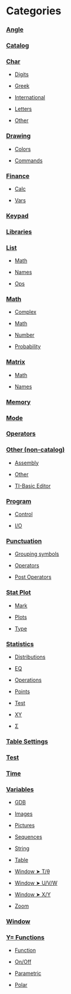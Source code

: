 # Categories

### <a href="./categories/Angle.md">Angle</a>

### <a href="./categories/Catalog.md">Catalog</a>

### <a href="./categories/Char.md">Char</a>

 * <a href="./categories/Char.md#Digits">Digits</a>

 * <a href="./categories/Char.md#Greek">Greek</a>

 * <a href="./categories/Char.md#International">International</a>

 * <a href="./categories/Char.md#Letters">Letters</a>

 * <a href="./categories/Char.md#Other">Other</a>

### <a href="./categories/Drawing.md">Drawing</a>

 * <a href="./categories/Drawing.md#Colors">Colors</a>

 * <a href="./categories/Drawing.md#Commands">Commands</a>

### <a href="./categories/Finance.md">Finance</a>

 * <a href="./categories/Finance.md#Calc">Calc</a>

 * <a href="./categories/Finance.md#Vars">Vars</a>

### <a href="./categories/Keypad.md">Keypad</a>

### <a href="./categories/Libraries.md">Libraries</a>

### <a href="./categories/List.md">List</a>

 * <a href="./categories/List.md#Math">Math</a>

 * <a href="./categories/List.md#Names">Names</a>

 * <a href="./categories/List.md#Ops">Ops</a>

### <a href="./categories/Math.md">Math</a>

 * <a href="./categories/Math.md#Complex">Complex</a>

 * <a href="./categories/Math.md#Math">Math</a>

 * <a href="./categories/Math.md#Number">Number</a>

 * <a href="./categories/Math.md#Probability">Probability</a>

### <a href="./categories/Matrix.md">Matrix</a>

 * <a href="./categories/Matrix.md#Math">Math</a>

 * <a href="./categories/Matrix.md#Names">Names</a>

### <a href="./categories/Memory.md">Memory</a>

### <a href="./categories/Mode.md">Mode</a>

### <a href="./categories/Operators.md">Operators</a>

### <a href="./categories/Other (non-catalog).md">Other (non-catalog)</a>

 * <a href="./categories/Other (non-catalog).md#Assembly">Assembly</a>

 * <a href="./categories/Other (non-catalog).md#Other">Other</a>

 * <a href="./categories/Other (non-catalog).md#TI-Basic Editor">TI-Basic Editor</a>

### <a href="./categories/Program.md">Program</a>

 * <a href="./categories/Program.md#Control">Control</a>

 * <a href="./categories/Program.md#I/O">I/O</a>

### <a href="./categories/Punctuation.md">Punctuation</a>

 * <a href="./categories/Punctuation.md#Grouping symbols">Grouping symbols</a>

 * <a href="./categories/Punctuation.md#Operators">Operators</a>

 * <a href="./categories/Punctuation.md#Post Operators">Post Operators</a>

### <a href="./categories/Stat Plot.md">Stat Plot</a>

 * <a href="./categories/Stat Plot.md#Mark">Mark</a>

 * <a href="./categories/Stat Plot.md#Plots">Plots</a>

 * <a href="./categories/Stat Plot.md#Type">Type</a>

### <a href="./categories/Statistics.md">Statistics</a>

 * <a href="./categories/Statistics.md#Distributions">Distributions</a>

 * <a href="./categories/Statistics.md#EQ">EQ</a>

 * <a href="./categories/Statistics.md#Operations">Operations</a>

 * <a href="./categories/Statistics.md#Points">Points</a>

 * <a href="./categories/Statistics.md#Test">Test</a>

 * <a href="./categories/Statistics.md#XY">XY</a>

 * <a href="./categories/Statistics.md#Σ">Σ</a>

### <a href="./categories/Table Settings.md">Table Settings</a>

### <a href="./categories/Test.md">Test</a>

### <a href="./categories/Time.md">Time</a>

### <a href="./categories/Variables.md">Variables</a>

 * <a href="./categories/Variables.md#GDB">GDB</a>

 * <a href="./categories/Variables.md#Images">Images</a>

 * <a href="./categories/Variables.md#Pictures">Pictures</a>

 * <a href="./categories/Variables.md#Sequences">Sequences</a>

 * <a href="./categories/Variables.md#String">String</a>

 * <a href="./categories/Variables.md#Table">Table</a>

 * <a href="./categories/Variables.md#Window ➤ T/θ">Window ➤ T/θ</a>

 * <a href="./categories/Variables.md#Window ➤ U/V/W">Window ➤ U/V/W</a>

 * <a href="./categories/Variables.md#Window ➤ X/Y">Window ➤ X/Y</a>

 * <a href="./categories/Variables.md#Zoom">Zoom</a>

### <a href="./categories/Window.md">Window</a>

### <a href="./categories/Y= Functions.md">Y= Functions</a>

 * <a href="./categories/Y= Functions.md#Function">Function</a>

 * <a href="./categories/Y= Functions.md#On/Off">On/Off</a>

 * <a href="./categories/Y= Functions.md#Parametric">Parametric</a>

 * <a href="./categories/Y= Functions.md#Polar">Polar</a>

